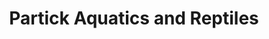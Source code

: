 ---
title: "Partick Aquatics and Reptiles"
url: /glasgow/partick-aquatics-and-reptiles/
shop: Tiere
---